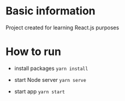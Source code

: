 # Basic information

Project created for learning React.js purposes

# How to run

- install packages
  `yarn install`

- start Node server
  `yarn serve`

- start app
  `yarn start`
